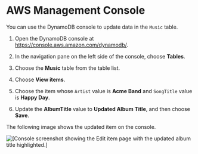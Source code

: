 # AWS Management Console<a name="getting-started-step-4-Console"></a>

You can use the DynamoDB console to update data in the `Music` table\.

1. Open the DynamoDB console at [https://console\.aws\.amazon\.com/dynamodb/](https://console.aws.amazon.com/dynamodb/)\.

1. In the navigation pane on the left side of the console, choose **Tables**\.

1. Choose the **Music** table from the table list\.

1. Choose **View items**\.

1. Choose the item whose `Artist` value is **Acme Band** and `SongTitle` value is **Happy Day**\.

1. Update the **AlbumTitle** value to **Updated Album Title**, and then choose **Save**\.

The following image shows the updated item on the console\.

![\[Console screenshot showing the Edit item page with the updated album title highlighted.\]](http://docs.aws.amazon.com/amazondynamodb/latest/developerguide/images/GettingStarted/UpdateItem.png)
